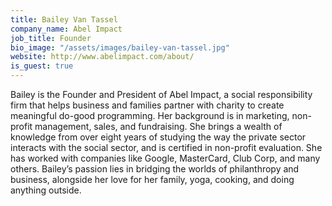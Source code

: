 ```yaml
---
title: Bailey Van Tassel
company_name: Abel Impact
job_title: Founder
bio_image: "/assets/images/bailey-van-tassel.jpg"
website: http://www.abelimpact.com/about/
is_guest: true
---
```


Bailey is the Founder and President of Abel Impact, a social responsibility firm
that helps business and families partner with charity to create meaningful
do-good programming. Her background is in marketing, non-profit management,
sales, and fundraising. She brings a wealth of knowledge from over eight years
of studying the way the private sector interacts with the social sector, and is
certified in non-profit evaluation. She has worked with companies like Google,
MasterCard, Club Corp, and many others. Bailey’s passion lies in bridging the
worlds of philanthropy and business, alongside her love for her family, yoga,
cooking, and doing anything outside.
